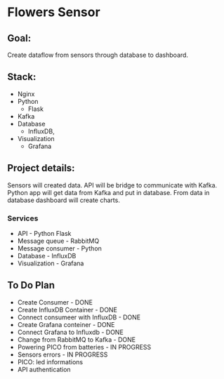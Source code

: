 # Flowers Sensor

## Goal:
Create dataflow from sensors through database to dashboard.


## Stack:

- Nginx
- Python
    - Flask
- Kafka
- Database 
    - InfluxDB,
- Visualization 
    - Grafana


## Project details:

Sensors will created data.
API will be bridge to communicate with Kafka.
Python app will get data from Kafka and put in database.
From data in database dashboard will create charts.

### Services
- API - Python Flask
- Message queue - RabbitMQ
- Message consumer - Python
- Database - InfluxDB
- Visualization - Grafana

## To Do Plan
- Create Consumer - DONE
- Create InfluxDB Container - DONE
- Connect consumeer with InfluxDB - DONE
- Create Grafana conteiner - DONE
- Connect Grafana to Influxdb - DONE
- Change from RabbitMQ to Kafka - DONE
- Powering PICO from batteries - IN PROGRESS
- Sensors errors - IN PROGRESS
- PICO: led informations
- API authentication